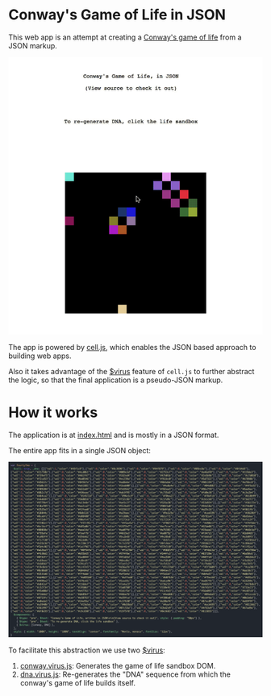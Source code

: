 # Conway's Game of Life in JSON

This web app is an attempt at creating a [Conway's game of life](https://en.wikipedia.org/wiki/Conway%27s_Game_of_Life) from a JSON markup.

![img](conway.gif)

The app is powered by [cell.js](https://www.celljs.org), which enables the JSON based approach to building web apps.

Also it takes advantage of the [$virus](https://github.com/intercellular/cell/blob/develop/VIRUS.md) feature of `cell.js` to further abstract the logic, so that the final application is a pseudo-JSON markup.

# How it works

The application is at [index.html](index.html) and is mostly in a JSON format.

The entire app fits in a single JSON object:

![img](json.png)

To facilitate this abstraction we use two [$virus](https://github.com/intercellular/cell/blob/develop/VIRUS.md):

1. [conway.virus.js](conway.virus.js): Generates the game of life sandbox DOM.
2. [dna.virus.js](dna.virus.js): Re-generates the "DNA" sequence from which the conway's game of life builds itself.
